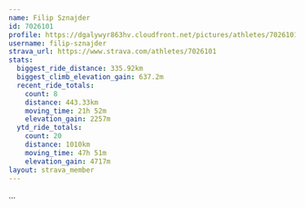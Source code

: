 ```yaml
---
name: Filip Sznajder
id: 7026101
profile: https://dgalywyr863hv.cloudfront.net/pictures/athletes/7026101/2123836/17/large.jpg
username: filip-sznajder
strava_url: https://www.strava.com/athletes/7026101
stats:
  biggest_ride_distance: 335.92km
  biggest_climb_elevation_gain: 637.2m
  recent_ride_totals:
    count: 8
    distance: 443.33km
    moving_time: 21h 52m
    elevation_gain: 2257m
  ytd_ride_totals:
    count: 20
    distance: 1010km
    moving_time: 47h 51m
    elevation_gain: 4717m
layout: strava_member
--- 
```

...
